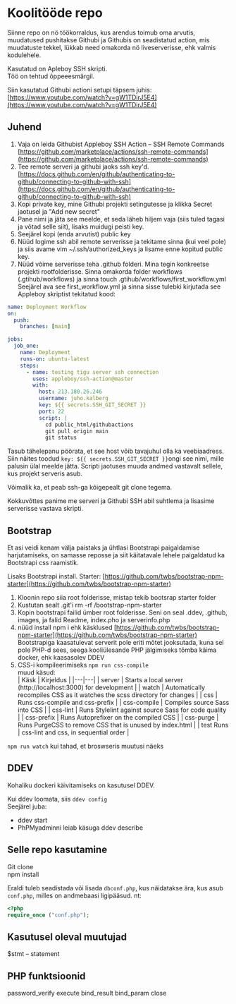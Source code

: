 # Koolitööde repo

Siinne repo on nö töökorraldus, kus arendus toimub oma arvutis, muudatused pushitakse Githubi ja Githubis on seadistatud action, mis muudatuste tekkel, lükkab need omakorda nö liveserverisse, ehk valmis kodulehele.

Kasutatud on Apleboy SSH skripti.  
Töö on tehtud õppeeesmärgil.

Siin kasutatud Githubi actioni setupi täpsem juhis:  
[https://www.youtube.com/watch?v=gW1TDirJ5E4](https://www.youtube.com/watch?v=gW1TDirJ5E4)

## Juhend

1. Vaja on leida Githubist Appleboy SSH Action – SSH Remote Commands [https://github.com/marketplace/actions/ssh-remote-commands](https://github.com/marketplace/actions/ssh-remote-commands)
2. Tee remote serveri ja githubi jaoks ssh key'd. [https://docs.github.com/en/github/authenticating-to-github/connecting-to-github-with-ssh](https://docs.github.com/en/github/authenticating-to-github/connecting-to-github-with-ssh)
3. Kopi private key, mine Githubi projekti setingutesse ja klikka Secret jaotusel ja "Add new secret"
4. Pane nimi ja jäta see meelde, et seda läheb hiljem vaja (siis tuled tagasi ja võtad selle siit), lisaks muidugi peisti key.
5. Seejärel kopi (enda arvutist) public key
6. Nüüd logime ssh abil remote serverisse ja tekitame sinna (kui veel pole) ja siis avame vim ~/.ssh/authorized_keys ja lisame enne kopitud public key.
7. Nüüd võime serverisse teha .github folderi. Mina tegin konkreetse projekti rootfolderisse. Sinna omakorda folder workflows (.gtihub/workflows) ja sinna touch .gtihub/workflows/first_workflow.yml  
   Seejärel ava see first_workflow.yml ja sinna sisse tulebki kirjutada see Appleboy skriptist tekitatud kood:

```yml
name: Deployment Workflow
on:
  push:
    branches: [main]

jobs:
  job_one:
    name: Deployment
    runs-on: ubuntu-latest
    steps:
      - name: testing tigu server ssh connection
        uses: appleboy/ssh-action@master
        with:
          host: 213.180.26.246
          username: juho.kalberg
          key: ${{ secrets.SSH_GIT_SECRET }}
          port: 22
          script: |
            cd public_html/githubactions
            git pull origin main
            git status
```

Tasub tähelepanu pöörata, et see host võib tavajuhul olla ka veebiaadress.
Siin näites toodud `key: ${{ secrets.SSH_GIT_SECRET }}`ongi see nimi, mille palusin ülal meelde jätta.
Scripti jaotuses muuda andmed vastavalt sellele, kus projekt serveris asub.

Võimalik ka, et peab ssh-ga kõigepealt git clone tegema.

Kokkuvõttes panime me serveri ja Githubi SSH abil suhtlema ja lisasime serverisse vastava skripti.

## Bootstrap

Et asi veidi kenam välja paistaks ja ühtlasi Bootstrapi paigaldamise harjutamiseks, on samasse reposse ja siit käitatavale lehele paigaldatud ka Bootstrapi css raamistik.

Lisaks Bootstrapi install.
Starter: [https://github.com/twbs/bootstrap-npm-starter](https://github.com/twbs/bootstrap-npm-starter)

1. Kloonin repo siia root folderisse, mistap tekib bootsrap starter folder
2. Kustutan sealt .git'i rm -rf /bootstrap-npm-starter
3. Kopin bootstrapi failid ümber root folderisse. Seni on seal .ddev, .github, images, ja falid Readme, index.pho ja serverinfo.php
4. nüüd install npm i ehk käsklused [https://github.com/twbs/bootstrap-npm-starter](https://github.com/twbs/bootstrap-npm-starter)  
   Bootstrapiga kaasatulevat serverit pole eriti mõtet jooksutada, kuna sel pole PHP-d sees, seega kooliülesande PHP jälgimiseks tõmba käima docker, ehk kaasasolev DDEV
5. CSS-i kompileerimiseks `npm run css-compile`  
   muud käsud:  
   | Käsk | Kirjeldus |
   |---|---|
   | server | Starts a local server (http://localhost:3000) for development |
   | watch | Automatically recompiles CSS as it watches the scss directory for changes |
   | css | Runs css-compile and css-prefix |
   | css-compile | Compiles source Sass into CSS |
   | css-lint | Runs Stylelint against source Sass for code quality |
   | css-prefix | Runs Autoprefixer on the compiled CSS |
   | css-purge | Runs PurgeCSS to remove CSS that is unused by index.html |
   | test Runs | css-lint and css, in sequential order |

`npm run watch` kui tahad, et broswseris muutusi näeks

## DDEV

Kohaliku dockeri käivitamiseks on kasutusel DDEV.

Kui ddev loomata, siis `ddev config`  
Seejärel juba:

- ddev start
- PhPMyadminni leiab käsuga ddev describe

## Selle repo kasutamine

Git clone  
npm install

Eraldi tuleb seadistada või lisada `dbconf.php`, kus näidatakse ära, kus asub `conf.php`, milles on andmebaasi ligipääsud.
nt:

```php
<?php
require_once ("conf.php");
```

## Kasutusel oleval muutujad

$stmt – statement

## PHP funktsioonid

password_verify
execute
bind_result
bind_param
close
